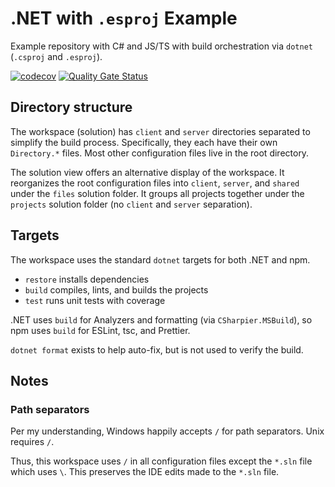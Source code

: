 # .NET with `.esproj` Example

Example repository with C# and JS/TS with build orchestration via `dotnet` (`.csproj` and `.esproj`).

[![codecov](https://codecov.io/gh/connorjs/dotnet-with-esproj-example/graph/badge.svg?token=QFRYKH8OOY)](https://codecov.io/gh/connorjs/dotnet-with-esproj-example)
[![Quality Gate Status](https://sonarcloud.io/api/project_badges/measure?project=connorjs_dotnet-with-esproj-example&metric=alert_status)](https://sonarcloud.io/summary/new_code?id=connorjs_dotnet-with-esproj-example)

## Directory structure

The workspace (solution) has `client` and `server` directories separated to simplify the build process.
Specifically, they each have their own `Directory.*` files.
Most other configuration files live in the root directory.

The solution view offers an alternative display of the workspace.
It reorganizes the root configuration files into `client`, `server`, and `shared` under the `files` solution folder.
It groups all projects together under the `projects` solution folder (no `client` and `server` separation).

## Targets

The workspace uses the standard `dotnet` targets for both .NET and npm.

- `restore` installs dependencies
- `build` compiles, lints, and builds the projects
- `test` runs unit tests with coverage

.NET uses `build` for Analyzers and formatting (via `CSharpier.MSBuild`), so npm uses `build` for ESLint, tsc, and Prettier.

`dotnet format` exists to help auto-fix, but is not used to verify the build.

## Notes

### Path separators

Per my understanding, Windows happily accepts `/` for path separators.
Unix requires `/`.

Thus, this workspace uses `/` in all configuration files except the `*.sln` file which uses `\`.
This preserves the IDE edits made to the `*.sln` file.
